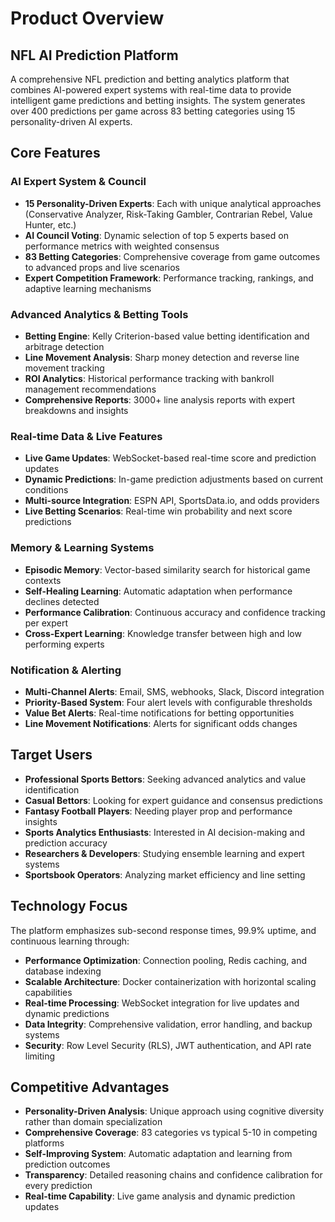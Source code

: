 # Product Overview

## NFL AI Prediction Platform

A comprehensive NFL prediction and betting analytics platform that combines AI-powered expert systems with real-time data to provide intelligent game predictions and betting insights. The system generates over 400 predictions per game across 83 betting categories using 15 personality-driven AI experts.

## Core Features

### AI Expert System & Council
- **15 Personality-Driven Experts**: Each with unique analytical approaches (Conservative Analyzer, Risk-Taking Gambler, Contrarian Rebel, Value Hunter, etc.)
- **AI Council Voting**: Dynamic selection of top 5 experts based on performance metrics with weighted consensus
- **83 Betting Categories**: Comprehensive coverage from game outcomes to advanced props and live scenarios
- **Expert Competition Framework**: Performance tracking, rankings, and adaptive learning mechanisms

### Advanced Analytics & Betting Tools
- **Betting Engine**: Kelly Criterion-based value betting identification and arbitrage detection
- **Line Movement Analysis**: Sharp money detection and reverse line movement tracking
- **ROI Analytics**: Historical performance tracking with bankroll management recommendations
- **Comprehensive Reports**: 3000+ line analysis reports with expert breakdowns and insights

### Real-time Data & Live Features
- **Live Game Updates**: WebSocket-based real-time score and prediction updates
- **Dynamic Predictions**: In-game prediction adjustments based on current conditions
- **Multi-source Integration**: ESPN API, SportsData.io, and odds providers
- **Live Betting Scenarios**: Real-time win probability and next score predictions

### Memory & Learning Systems
- **Episodic Memory**: Vector-based similarity search for historical game contexts
- **Self-Healing Learning**: Automatic adaptation when performance declines detected
- **Performance Calibration**: Continuous accuracy and confidence tracking per expert
- **Cross-Expert Learning**: Knowledge transfer between high and low performing experts

### Notification & Alerting
- **Multi-Channel Alerts**: Email, SMS, webhooks, Slack, Discord integration
- **Priority-Based System**: Four alert levels with configurable thresholds
- **Value Bet Alerts**: Real-time notifications for betting opportunities
- **Line Movement Notifications**: Alerts for significant odds changes

## Target Users

- **Professional Sports Bettors**: Seeking advanced analytics and value identification
- **Casual Bettors**: Looking for expert guidance and consensus predictions
- **Fantasy Football Players**: Needing player prop and performance insights
- **Sports Analytics Enthusiasts**: Interested in AI decision-making and prediction accuracy
- **Researchers & Developers**: Studying ensemble learning and expert systems
- **Sportsbook Operators**: Analyzing market efficiency and line setting

## Technology Focus

The platform emphasizes sub-second response times, 99.9% uptime, and continuous learning through:
- **Performance Optimization**: Connection pooling, Redis caching, and database indexing
- **Scalable Architecture**: Docker containerization with horizontal scaling capabilities
- **Real-time Processing**: WebSocket integration for live updates and dynamic predictions
- **Data Integrity**: Comprehensive validation, error handling, and backup systems
- **Security**: Row Level Security (RLS), JWT authentication, and API rate limiting

## Competitive Advantages

- **Personality-Driven Analysis**: Unique approach using cognitive diversity rather than domain specialization
- **Comprehensive Coverage**: 83 categories vs typical 5-10 in competing platforms
- **Self-Improving System**: Automatic adaptation and learning from prediction outcomes
- **Transparency**: Detailed reasoning chains and confidence calibration for every prediction
- **Real-time Capability**: Live game analysis and dynamic prediction updates
